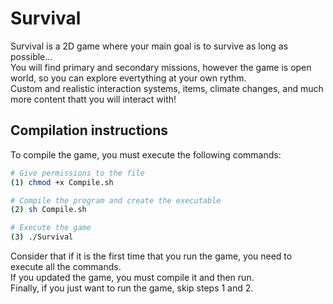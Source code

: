 # Survival
Survival is a 2D game where your main goal is to survive as long as possible...\
You will find primary and secondary missions, however the game is open world, so you can explore evertything at your own rythm.\
Custom and realistic interaction systems, items, climate changes, and much more content thatt you will interact with!

## Compilation instructions
To compile the game, you must execute the following commands:
```bash
# Give permissions to the file
(1) chmod +x Compile.sh

# Compile the program and create the executable
(2) sh Compile.sh

# Execute the game
(3) ./Survival
```

Consider that if it is the first time that you run the game, you need to execute all the commands.\
If you updated the game, you must compile it and then run.\
Finally, if you just want to run the game, skip steps 1 and 2.
